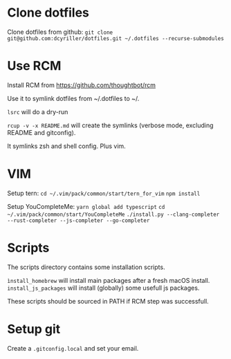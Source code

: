 # Clone dotfiles

Clone dotfiles from github:
`git clone git@github.com:dcyriller/dotfiles.git ~/.dotfiles --recurse-submodules`


# Use RCM

Install RCM from https://github.com/thoughtbot/rcm

Use it to symlink dotfiles from ~/.dotfiles to ~/.

`lsrc` will do a dry-run

`rcup -v -x README.md` will create the symlinks (verbose mode, excluding README
and gitconfig).

It symlinks zsh and shell config. Plus vim.


# VIM

Setup tern:
`cd ~/.vim/pack/common/start/tern_for_vim`
`npm install`

Setup YouCompleteMe:
`yarn global add typescript`
`cd ~/.vim/pack/common/start/YouCompleteMe`
`./install.py --clang-completer --rust-completer --js-completer --go-completer`


# Scripts

The scripts directory contains some installation scripts.

`ìnstall_homebrew` will install main packages after a fresh macOS install.
`install_js_packages` will install (globally) some usefull js packages.

These scripts should be sourced in PATH if RCM step was successfull.


# Setup git

Create a `.gitconfig.local` and set your email.

